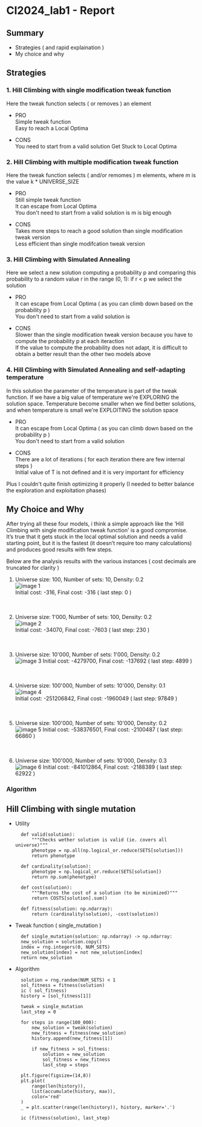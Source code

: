 # CI2024_lab1 - Report

## Summary
- Strategies ( and rapid explaination )
- My choice and why


## Strategies 

### 1. Hill Climbing with single modification tweak function  
Here the tweak function selects ( or removes ) an element
- PRO  
Simple tweak function  
Easy to reach a Local Optima

- CONS  
You need to start from a valid solution
Get Stuck to Local Optima

### 2. Hill Climbing with multiple modification tweak function    
Here the tweak function selects ( and/or remomes ) m elements, where m is the value k * UNIVERSE_SIZE  
 
- PRO  
Still simple tweak function  
It can escape from Local Optima  
You don't need to start from a valid solution is m is big enough

- CONS  
Takes more steps to reach a good solution than single modification tweak version  
Less efficient than single modifcation tweak version

### 3. Hill Climbing with Simulated Annealing
Here we select a new solution computing a probability p and comparing this probability to a random value r in the range (0, 1): if r < p we select the solution

- PRO  
It can escape from Local Optima ( as you can climb down based on the probability p )  
You don't need to start from a valid solution is

- CONS  
Slower than the single modification tweak version because you have to compute the probability p at each iteraction  
If the value to compute the probability does not adapt, it is difficult to obtain a better result than the other two models above

### 4. Hill Climbing with Simulated Annealing and self-adapting temperature

In this solution the parameter of the temperature is part of the tweak function. If we have a big value of temperature we're EXPLORING the solution space. Temperature become smaller when we find better solutions, and when temperature is small we're EXPLOITING the solution space

- PRO  
It can escape from Local Optima ( as you can climb down based on the probability p )  
You don't need to start from a valid solution

- CONS  
There are a lot of iterations ( for each iteration there are few internal steps )  
Initial value of T is not defined and it is very important for efficiency  

Plus I couldn't quite finish optimizing it properly (I needed to better balance the exploration and exploitation phases)


## My Choice and Why

After trying all these four models, i think a simple approach like the 'Hill Climbing with single modification tweak function' is a good compromise.  
It’s true that it gets stuck in the local optimal solution and needs a valid starting point, but it is the fastest (it doesn’t require too many calculations) and produces good results with few steps.   

Below are the analysis results with the various instances ( cost decimals are truncated for clarity )

1. Universe size: 100, Number of sets: 10, Density: 0.2    
![image 1](https://github.com/imEmaa/CI2024_lab1/blob/main/images/image-1.png)  
Initial cost: -316, Final cost: -316 ( last step: 0 )  
<br><br>

2. Universe size: 1'000, Number of sets: 100, Density: 0.2  
![image 2](https://github.com/imEmaa/CI2024_lab1/blob/main/images/image-2.png)  
Initial cost: -34070, Final cost: -7603 ( last step: 230 )  
<br><br>

3. Universe size: 10'000, Number of sets: 1'000, Density: 0.2  
![image 3](https://github.com/imEmaa/CI2024_lab1/blob/main/images/image-3.png)
Initial cost: -4279700, Final cost: -137692 ( last step: 4899 )  
<br><br>

4. Universe size: 100'000, Number of sets: 10'000, Density: 0.1  
![image 4](https://github.com/imEmaa/CI2024_lab1/blob/main/images/image-4.png)  
Initial cost: -251206842, Final cost: -1960049 ( last step: 97849 )  
<br><br>

5. Universe size: 100'000, Number of sets: 10'000, Density: 0.2  
![image 5](https://github.com/imEmaa/CI2024_lab1/blob/main/images/image-5.png)
Initial cost: -538376501, Final cost: -2100487 ( last step: 66860 )  
<br><br>

6. Universe size: 100'000, Number of sets: 10'000, Density: 0.3  
![image 6](https://github.com/imEmaa/CI2024_lab1/blob/main/images/image-6.png)
Initial cost: -841012864, Final cost: -2188389 ( last step: 62922 )  

### Algorithm

## Hill Climbing with single mutation


- Utility  

        def valid(solution):
            """Checks wether solution is valid (ie. covers all universe)"""
            phenotype = np.all(np.logical_or.reduce(SETS[solution]))
            return phenotype

        def cardinality(solution):
            phenotype = np.logical_or.reduce(SETS[solution])
            return np.sum(phenotype)

        def cost(solution):
            """Returns the cost of a solution (to be minimized)"""
            return COSTS[solution].sum()

        def fitness(solution: np.ndarray):
            return (cardinality(solution), -cost(solution))

    
- Tweak function ( single_mutation )  

        def single_mutation(solution: np.ndarray) -> np.ndarray:
        new_solution = solution.copy()
        index = rng.integers(0, NUM_SETS)
        new_solution[index] = not new_solution[index]
        return new_solution  

- Algorithm  

        solution = rng.random(NUM_SETS) < 1
        sol_fitness = fitness(solution)
        ic ( sol_fitness)
        history = [sol_fitness[1]]

        tweak = single_mutation
        last_step = 0

        for steps in range(100_000):
            new_solution = tweak(solution)
            new_fitness = fitness(new_solution)
            history.append(new_fitness[1])
            
            if new_fitness > sol_fitness:
                solution = new_solution
                sol_fitness = new_fitness
                last_step = steps

        plt.figure(figsize=(14,8))
        plt.plot(
            range(len(history)),
            list(accumulate(history, max)),
            color='red'
        )
        _ = plt.scatter(range(len(history)), history, marker='.')

        ic (fitness(solution), last_step)

